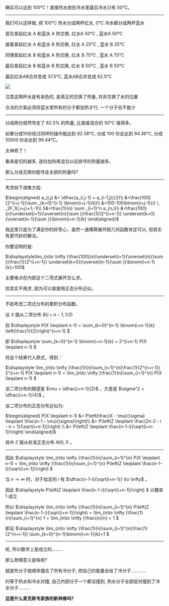 确实可以达到 100℃！直接热水放到冷水里最后冷水只有 50℃。


---


我们可以这样做, 把 100℃ 热水分成两杯红水,  0℃ 冷水都分成两杯蓝水

首先拿起红水 A 和蓝水 A 热交换, 红水A 50℃ , 蓝水A 50℃ 

接着拿起红水 A 和蓝水 B 热交换, 红水 A 25℃ , 蓝水 B 25℃ 

同理拿起红水 B 和蓝水 A 热交换, 红水 B 75℃ , 蓝水 A 75℃ 

最后拿起红水 B 和蓝水 B 热交换, 红水 B 50℃ , 蓝水 B 50℃ 

最后红水AB合并变成 37.5℃, 蓝水AB合并变成 62.5℃

![](https://picx.zhimg.com/50/v2-3a4c6c2f443489b02bf2de1ef4c1760b_720w.jpg?source=2c26e567)

注意这两杯水是有染色的, 是真正的交换了热量, 并非交换了水的位置

合法的方案必须将蓝水里所有的分子都加热才行, 一个分子也不能少


---


分成两份居然夺走了 62.5% 的热量, 比直接混合的 50℃ 强得多。

如果分成10份经过同样的操作能达到 82.38℃, 分成 100 份会达到 94.36℃, 分成 10000 份会达到 99.44℃。

太神奇了！

看来是切的越多, 逐份加热再混合以后掠夺的热量越多。

那么分成无限份能夺走全部的热量吗?


---


考虑如下递推方程:

$\begin{aligned} a_{i,j} &= \dfrac{a_{i,j-1} + a_{i-1,j}}{2}\\ &=\frac{100}{2^{i+j-1}}\sum _{k=0}^{i-1} \binom{i+j-1}{k}\\ &=100-100\binom{i+j-1}{i} \, _2F_1(i,i+j;i+1;-1)\\ S&=\frac{1}{n} \sum _{i=1}^n a_{n,i}\\ &=\frac{100}{n}\underset{i=1}{\overset{n}{\sum }}\frac{1}{2^{i+n-1}} \underset{k=0}{\overset{n-1}{\sum }}\binom{i+n-1}{k}  \end{aligned}$ 

我这里只是为了满足你的好奇心，虽然一通爆算展开超几何函数肯定可以, 但其实有更巧妙的解法。

你要证明的是:

$\displaystyle\lim_{n\to \infty }\frac{100}{n}\underset{i=1}{\overset{n}{\sum }}\frac{1}{2^{i+n-1}} \underset{k=0}{\overset{n-1}{\sum }}\binom{i+n-1}{k}=100$ 

主要难点在内部这个二项式展开怎么求。

但其实不用求, 因为可以直接用正态分布近似。


---


不妨考虑二项式分布的累积分布函数。

设 $X$ 服从二项分布  $B(i+n-1, 1/2)$ 

则 $\displaystyle P(X \leqslant n-1) = \sum_{k=0}^{n-1} \binom{i+n-1}{k} \left(\frac{1}{2}\right)^{i+n-1} $ 

即 $\displaystyle \sum_{k=0}^{n-1} \binom{i+n-1}{k} = 2^{i+n-1} P(X \leqslant n-1) $ 

将这个结果代入原式，得到：

$\displaystyle \lim_{n\to \infty }\frac{1}{n}\sum_{i=1}^{n}\frac{1}{2^{n+i-1}} 2^{i+n-1} P(X \leqslant n-1) = \lim_{n\to \infty }\frac{1}{n}\sum_{i=1}^{n} P(X \leqslant n-1) $ 

该二项分布的期望是 $\mu = \dfrac{i+n-1}{2}$ ，方差是 $\sigma^2 = \dfrac{i+n-1}{4}$ 。 

该二项分布的正态分布近似为:

$\begin{aligned} P(X \leqslant n-1) &= P\left(\frac{X - \mu}{\sigma} \leqslant \frac{n-1 - \mu}{\sigma}\right)\\ &= P\left(Z \leqslant \frac{2n-2 - i - n + 1}{\sqrt{i+n-1}}\right) \\ &= P\left(Z \leqslant \frac{n-1-i}{\sqrt{i+n-1}}\right) \end{aligned}$ 

其中 $Z$ 服从标准正态分布 $N(0,1)$ 。


---


因此  $\displaystyle \lim_{n\to \infty }\frac{1}{n}\sum_{i=1}^{n} P(X \leqslant n-1) = \lim_{n\to \infty }\frac{1}{n}\sum_{i=1}^{n} P\left(Z \leqslant \frac{n-1-i}{\sqrt{i+n-1}}\right) $ 

当 $n \to \infty$ 时，对于给定的 $i$  有 $\dfrac{n-1-i}{\sqrt{i+n-1}} \to \infty$ 。

因此 $\displaystyle P\left(Z \leqslant \frac{n-1-i}{\sqrt{i+n-1}}\right) $ 以概率 1 成立

所以 $\displaystyle \lim_{n\to \infty }\frac{1}{n}\sum_{i=1}^{n} P\left(Z \leqslant \frac{n-1-i}{\sqrt{i+n-1}}\right) = \lim_{n\to \infty }\frac{1}{n}\sum_{i=1}^{n} 1 = \lim_{n\to \infty }\frac{n}{n} = 1 $ 

即证 $\displaystyle \lim_{n\to \infty }\frac{1}{n}\sum_{i=1}^{n}\frac{1}{2^{n+i-1}} \sum_{k=0}^{n-1}\binom{i+n-1}{k}=1 $ 


---


呃, 所以数学上是成立的.........

那么物理意义是啥呢?

就是热分子按顺序撞击了所有冷分子, 把自己的能量全给了冷分子............

约等于热水和冷水对撞, 自己内部分子一个都没撞到, 热水分子全部捉对撞到了冷水分子.........

**这是什么麦克斯韦家族的新神兽吗?**
